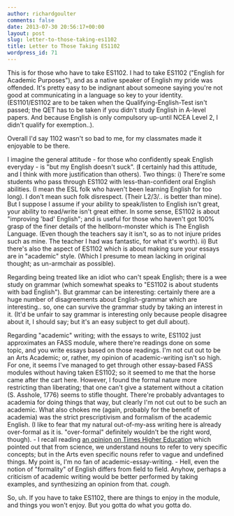 ```yaml
---
author: richardgoulter
comments: false
date: 2013-07-30 20:56:17+00:00
layout: post
slug: letter-to-those-taking-es1102
title: Letter to Those Taking ES1102
wordpress_id: 71
---
```


This is for those who have to take ES1102.
I had to take ES1102 ("English for Academic Purposes"), and as a native speaker of English my pride was offended.
It's pretty easy to be indignant about someone saying you're not good at communicating in a language so key to your identity.
(ES1101/ES1102 are to be taken when the Qualifying-English-Test isn't passed; the QET has to be taken if you didn't study English in A-level papers. And because English is only compulsory up-until NCEA Level 2, I didn't qualify for exemption..).

Overall I'd say 1102 wasn't so bad to me, for my classmates made it enjoyable to be there.

I imagine the general attitude - for those who confidently speak English everyday - is "but my English doesn't suck". (**I** certainly had this attitude, and I think with more justification than others).
Two things:
i) There're some students who pass through ES1102 with less-than-confident oral English abilities. (I mean the ESL folk who haven't been learning English for too long). I don't mean such folk disrespect. (Their L2/3/.. is better than mine). But I suppose I assume if your ability to speak/listen to English isn't great, your ability to read/write isn't great either.
In some sense, ES1102 is about "improving 'bad' English"; and is useful for those who haven't got 100% grasp of the finer details of the hellborn-monster which is The English Language. (Even though the teachers say it isn't, so as to not injure prides such as mine. The teacher I had was fantastic, for what it's worth).
ii) But there's also the aspect of ES1102 which is about making sure your essays are in "academic" style. (Which I presume to mean lacking in original thought; as un-armchair as possible).

Regarding being treated like an idiot who can't speak English; there is a wee study on grammar (which somewhat speaks to "ES1102 is about students with bad English").
But grammar can be interesting: certainly there are a huge number of disagreements about English-grammar which are interesting.. so, one can survive the grammar study by taking an interest in it. (It'd be unfair to say grammar is interesting only because people disagree about it, I should say; but it's an easy subject to get dull about).

Regarding "academic" writing; with the essays to write, ES1102 just approximates an FASS module, where there're readings done on some topic, and you write essays based on those readings.
I'm not cut out to be an Arts Academic; or, rather, my opinion of academic-writing isn't so high.
For one, it seems I've managed to get through other essay-based FASS modules without having taken ES1102; so it seemed to me that the horse came after the cart here.
However, I found the formal nature more restricting than liberating; that one can't give a statement without a citation (S. Asshole, 1776) seems to stifle thought. There're probably advantages to academia for doing things that way, but clearly I'm not cut out to be such an academic.
What also chokes me (again, probably for the benefit of academia) was the strict prescriptivism and formalism of the academic English. (I like to fear that my natural out-of-my-ass writing here is already over-formal as it is. "over-formal" definitely wouldn't be the right word, though). - I recall reading [an opinion on Times Higher Education](http://www.timeshighereducation.co.uk/comment/opinion/social-sciences-noun-of-thorns/2005320.article) which pointed out that from science, we understand nouns to refer to very specific concepts; but in the Arts even specific nouns refer to vague and undefined things. My point is, I'm no fan of academic-essay-writing. - Hell, even the notion of "formality" of English differs from field to field.
Anyhow, perhaps a criticism of academic writing would be better performed by taking examples, and synthesizing an opinion from that. *cough*.

So, uh. If you have to take ES1102, there are things to enjoy in the module, and things you won't enjoy. But you gotta do what you gotta do.
